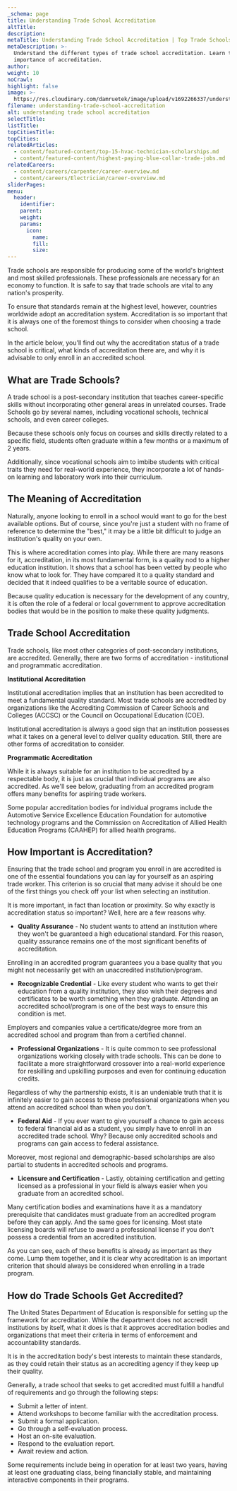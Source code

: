 ```yaml
---
_schema: page
title: Understanding Trade School Accreditation
altTitle:
description:
metaTitle: Understanding Trade School Accreditation | Top Trade Schools
metaDescription: >-
  Understand the different types of trade school accreditation. Learn the
  importance of accreditation.
author:
weight: 10
noCrawl:
highlight: false
image: >-
  https://res.cloudinary.com/damruetek/image/upload/v1692266337/understanding-trade-school-accreditation.png
filename: understanding-trade-school-accreditation
alt: understanding trade school accreditation
selectTitle:
listTitle:
topCitiesTitle:
topCities:
relatedArticles:
  - content/featured-content/top-15-hvac-technician-scholarships.md
  - content/featured-content/highest-paying-blue-collar-trade-jobs.md
relatedCareers:
  - content/careers/carpenter/career-overview.md
  - content/careers/Electrician/career-overview.md
sliderPages:
menu:
  header:
    identifier:
    parent:
    weight:
    params:
      icon:
        name:
        fill:
        size:
---
```

Trade schools are responsible for producing some of the world's brightest and most skilled professionals. These professionals are necessary for an economy to function. It is safe to say that trade schools are vital to any nation's prosperity.

To ensure that standards remain at the highest level, however, countries worldwide adopt an accreditation system. Accreditation is so important that it is always one of the foremost things to consider when choosing a trade school.

In the article below, you'll find out why the accreditation status of a trade school is critical, what kinds of accreditation there are, and why it is advisable to only enroll in an accredited school.

## **What are Trade Schools?**

A trade school is a post-secondary institution that teaches career-specific skills without incorporating other general areas in unrelated courses. Trade Schools go by several names, including vocational schools, technical schools, and even career colleges.

Because these schools only focus on courses and skills directly related to a specific field, students often graduate within a few months or a maximum of 2 years.

Additionally, since vocational schools aim to imbibe students with critical traits they need for real-world experience, they incorporate a lot of hands-on learning and laboratory work into their curriculum.

## **The Meaning of Accreditation**

Naturally, anyone looking to enroll in a school would want to go for the best available options. But of course, since you're just a student with no frame of reference to determine the "best," it may be a little bit difficult to judge an institution's quality on your own.

This is where accreditation comes into play. While there are many reasons for it, accreditation, in its most fundamental form, is a quality nod to a higher education institution. It shows that a school has been vetted by people who know what to look for. They have compared it to a quality standard and decided that it indeed qualifies to be a veritable source of education.

Because quality education is necessary for the development of any country, it is often the role of a federal or local government to approve accreditation bodies that would be in the position to make these quality judgments.

## **Trade School Accreditation**

Trade schools, like most other categories of post-secondary institutions, are accredited. Generally, there are two forms of accreditation - institutional and programmatic accreditation.

**Institutional Accreditation**

Institutional accreditation implies that an institution has been accredited to meet a fundamental quality standard. Most trade schools are accredited by organizations like the Accrediting Commission of Career Schools and Colleges (ACCSC) or the Council on Occupational Education (COE).

Institutional accreditation is always a good sign that an institution possesses what it takes on a general level to deliver quality education. Still, there are other forms of accreditation to consider.

**Programmatic Accreditation**

While it is always suitable for an institution to be accredited by a respectable body, it is just as crucial that individual programs are also accredited. As we'll see below, graduating from an accredited program offers many benefits for aspiring trade workers.

Some popular accreditation bodies for individual programs include the Automotive Service Excellence Education Foundation for automotive technology programs and the Commission on Accreditation of Allied Health Education Programs (CAAHEP) for allied health programs.

## **How Important is Accreditation?**

Ensuring that the trade school and program you enroll in are accredited is one of the essential foundations you can lay for yourself as an aspiring trade worker. This criterion is so crucial that many advise it should be one of the first things you check off your list when selecting an institution.

It is more important, in fact than location or proximity. So why exactly is accreditation status so important? Well, here are a few reasons why.

* **Quality Assurance** - No student wants to attend an institution where they won't be guaranteed a high educational standard. For this reason, quality assurance remains one of the most significant benefits of accreditation.

Enrolling in an accredited program guarantees you a base quality that you might not necessarily get with an unaccredited institution/program.

* **Recognizable Credential** - Like every student who wants to get their education from a quality institution, they also wish their degrees and certificates to be worth something when they graduate. Attending an accredited school/program is one of the best ways to ensure this condition is met.

Employers and companies value a certificate/degree more from an accredited school and program than from a certified channel.

* **Professional Organizations** - It is quite common to see professional organizations working closely with trade schools. This can be done to facilitate a more straightforward crossover into a real-world experience for reskilling and upskilling purposes and even for continuing education credits.

Regardless of why the partnership exists, it is an undeniable truth that it is infinitely easier to gain access to these professional organizations when you attend an accredited school than when you don't.

* **Federal Aid** - If you ever want to give yourself a chance to gain access to federal financial aid as a student, you simply have to enroll in an accredited trade school. Why? Because only accredited schools and programs can gain access to federal assistance.

Moreover, most regional and demographic-based scholarships are also partial to students in accredited schools and programs.

* **Licensure and Certification** - Lastly, obtaining certification and getting licensed as a professional in your field is always easier when you graduate from an accredited school.

Many certification bodies and examinations have it as a mandatory prerequisite that candidates must graduate from an accredited program before they can apply. And the same goes for licensing. Most state licensing boards will refuse to award a professional license if you don't possess a credential from an accredited institution.

As you can see, each of these benefits is already as important as they come. Lump them together, and it is clear why accreditation is an important criterion that should always be considered when enrolling in a trade program.

## **How do Trade Schools Get Accredited?**

The United States Department of Education is responsible for setting up the framework for accreditation. While the department does not accredit institutions by itself, what it does is that it approves accreditation bodies and organizations that meet their criteria in terms of enforcement and accountability standards.

It is in the accreditation body's best interests to maintain these standards, as they could retain their status as an accrediting agency if they keep up their quality.

Generally, a trade school that seeks to get accredited must fulfill a handful of requirements and go through the following steps:

* Submit a letter of intent.
* Attend workshops to become familiar with the accreditation process.
* Submit a formal application.
* Go through a self-evaluation process.
* Host an on-site evaluation.
* Respond to the evaluation report.
* Await review and action.

Some requirements include being in operation for at least two years, having at least one graduating class, being financially stable, and maintaining interactive components in their programs.